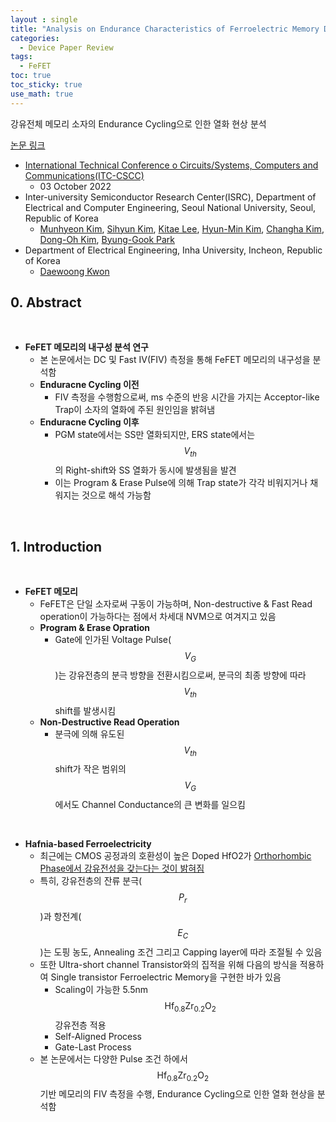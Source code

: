 ```yaml
---
layout : single
title: "Analysis on Endurance Characteristics of Ferroelectric Memory Device"
categories: 
  - Device Paper Review
tags:
  - FeFET
toc: true
toc_sticky: true
use_math: true
---
```


강유전체 메모리 소자의 Endurance Cycling으로 인한 열화 현상 분석      

[논문 링크](https://ieeexplore.ieee.org/document/9895087)  

- [International Technical Conference o Circuits/Systems, Computers and Communications(ITC-CSCC)](https://ieeexplore.ieee.org/xpl/conhome/1832464/all-proceedings)    
  - 03 October 2022  
- Inter-university Semiconductor Research Center(ISRC), Department of Electrical and Computer Engineering, Seoul National University, Seoul, Republic of Korea   
  - [Munhyeon Kim](https://ieeexplore.ieee.org/author/37086855005), [Sihyun Kim](https://ieeexplore.ieee.org/author/37085805964), [Kitae Lee](https://ieeexplore.ieee.org/author/37086309825), [Hyun-Min Kim](https://ieeexplore.ieee.org/author/37086309461), [Changha Kim](https://ieeexplore.ieee.org/author/37336299000), [Dong-Oh Kim](https://ieeexplore.ieee.org/author/37089556090), [Byung-Gook Park](https://ieeexplore.ieee.org/author/37278999100)      
- Department of Electrical Engineering, Inha University, Incheon, Republic of Korea   
  - [Daewoong Kwon](https://ieeexplore.ieee.org/author/37402105900)   


## 0. Abstract   

&nbsp;

- **FeFET 메모리의 내구성 분석 연구**   
  - 본 논문에서는 DC 및 Fast IV(FIV) 측정을 통해 FeFET 메모리의 내구성을 분석함   
  - **Enduracne Cycling 이전**
    - FIV 측정을 수행함으로써, ms 수준의 반응 시간을 가지는 Acceptor-like Trap이 소자의 열화에 주된 원인임을 밝혀냄   
  - **Enduracne Cycling 이후**   
    - PGM state에서는 SS만 열화되지만, ERS state에서는 $$V_{th}$$의 Right-shift와 SS 열화가 동시에 발생됨을 발견   
    - 이는 Program & Erase Pulse에 의해 Trap state가 각각 비워지거나 채워지는 것으로 해석 가능함   

&nbsp;

## 1. Introduction   

&nbsp;

- **FeFET 메모리**   
  - FeFET은 단일 소자로써 구동이 가능하며, Non-destructive & Fast Read operation이 가능하다는 점에서 차세대 NVM으로 여겨지고 있음    
  - **Program & Erase Opration**   
    - Gate에 인가된 Voltage Pulse($$V_G$$)는 강유전층의 분극 방향을 전환시킴으로써, 분극의 최종 방향에 따라 $$V_{th}$$ shift를 발생시킴    
  - **Non-Destructive Read Operation**   
    - 분극에 의해 유도된 $$V_{th}$$ shift가 작은 범위의 $$V_G$$에서도 Channel Conductance의 큰 변화를 일으킴    

&nbsp;

- **Hafnia-based Ferroelectricity**   
  - 최근에는 CMOS 공정과의 호환성이 높은 Doped HfO2가 [Orthorhombic Phase에서 강유전성을 갖는다는 것이 밝혀짐](https://miniharu22.github.io/device%20paper%20review/fe0/#1-ferroelectric-material-hfo2)   
  - 특히, 강유전층의 잔류 분극($$P_r$$)과 항전계($$E_C$$)는 도핑 농도, Annealing 조건 그리고 Capping layer에 따라 조절될 수 있음    
  - 또한 Ultra-short channel Transistor와의 집적을 위해 다음의 방식을 적용하여 Single transistor Ferroelectric Memory을 구현한 바가 있음    
    - Scaling이 가능한 5.5nm $$\text{Hf}_{0.8}\text{Zr}_{0.2}\text{O}_2$$ 강유전층 적용   
    - Self-Aligned Process   
    - Gate-Last Process    
  - 본 논문에서는 다양한 Pulse 조건 하에서 $$\text{Hf}_{0.8}\text{Zr}_{0.2}\text{O}_2$$ 기반 메모리의 FIV 측정을 수행, Endurance Cycling으로 인한 열화 현상을 분석함   

&nbsp;

